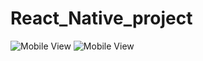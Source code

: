 # React_Native_project

![Mobile View](https://user-images.githubusercontent.com/43749831/114702962-55557b80-9d42-11eb-8f33-2b0c3d5ce131.png)
![Mobile View](https://user-images.githubusercontent.com/43749831/114702962-55557b80-9d42-11eb-8f33-2b0c3d5ce131.png)
